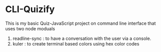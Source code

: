 # CLI-Quizify
This is my basic Quiz-JavaScript project on command line interface that uses two node moduals

1) readline-sync : to have a conversation with the user via a console.
2) kuler : to create terminal based colors using hex color codes


